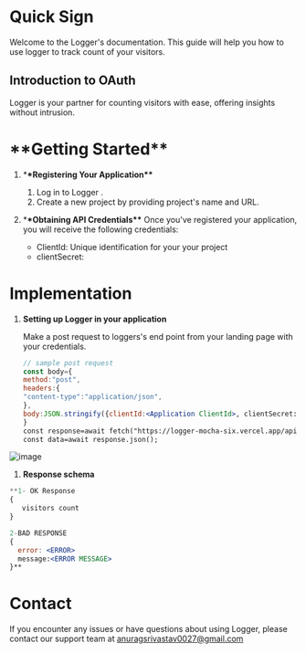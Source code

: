 # Quick Sign

Welcome to the Logger's documentation. This guide will help you how to use logger to track count of your visitors.

## Introduction to OAuth

Logger is your partner for counting visitors with ease, offering insights without intrusion.

# \***\*Getting Started\*\***

1. \***\*Registering Your Application\*\***

   1. Log in to Logger .
   2. Create a new project by providing project's name and URL.

2. \***\*Obtaining API Credentials\*\***
   Once you've registered your application, you will receive the following credentials:

   - ClientId: Unique identification for your your project
   - clientSecret:

# Implementation

1. **Setting up Logger in your application**

   Make a post request to loggers's end point from your landing page with your credentials.

   ```jsx
   // sample post request
   const body={
   method:"post",
   headers:{
   "content-type":"application/json",
   },
   body:JSON.stringify({clientId:<Application ClientId>, clientSecret:<Application Secret>})
   }
   const response=await fetch("https://logger-mocha-six.vercel.app/api/logger",body);
   const data=await response.json();
   ```

![image](https://github.com/anurag-327/logger/assets/98267696/21fd4928-3dc2-48f2-8192-26f53080e64c)

1. **Response schema**

```jsx
**1- OK Response
{
   visitors count
}

2-BAD RESPONSE
{
  error: <ERROR>
  message:<ERROR MESSAGE>
}**
```

# Contact

If you encounter any issues or have questions about using Logger, please contact our support team at anuragsrivastav0027@gmail.com

```

```
